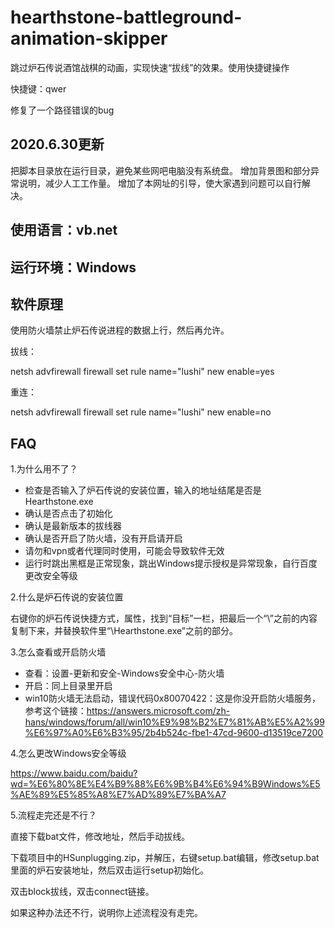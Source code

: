 # hearthstone-battleground-animation-skipper
跳过炉石传说酒馆战棋的动画，实现快速“拔线”的效果。使用快捷键操作

快捷键：qwer

修复了一个路径错误的bug

## 2020.6.30更新
把脚本目录放在运行目录，避免某些网吧电脑没有系统盘。
增加背景图和部分异常说明，减少人工工作量。
增加了本网址的引导，使大家遇到问题可以自行解决。

## 使用语言：vb.net

## 运行环境：Windows

## 软件原理

使用防火墙禁止炉石传说进程的数据上行，然后再允许。

拔线：

netsh advfirewall firewall set rule name="lushi" new enable=yes

重连：

netsh advfirewall firewall set rule name="lushi" new enable=no

## FAQ
1.为什么用不了？

 - 检查是否输入了炉石传说的安装位置，输入的地址结尾是否是Hearthstone.exe
 - 确认是否点击了初始化
 - 确认是最新版本的拔线器
 - 确认是否开启了防火墙，没有开启请开启
 - 请勿和vpn或者代理同时使用，可能会导致软件无效
 - 运行时跳出黑框是正常现象，跳出Windows提示授权是异常现象，自行百度更改安全等级
 
 2.什么是炉石传说的安装位置
 
 右键你的炉石传说快捷方式，属性，找到“目标”一栏，把最后一个“\\”之前的内容复制下来，并替换软件里“\\Hearthstone.exe”之前的部分。
 
 3.怎么查看或开启防火墙
 
 - 查看：设置-更新和安全-Windows安全中心-防火墙
 - 开启：同上目录里开启
 - win10防火墙无法启动，错误代码0x80070422：这是你没开启防火墙服务，参考这个链接：https://answers.microsoft.com/zh-hans/windows/forum/all/win10%E9%98%B2%E7%81%AB%E5%A2%99%E6%97%A0%E6%B3%95/2b4b524c-fbe1-47cd-9600-d13519ce7200
 
 4.怎么更改Windows安全等级
 
 https://www.baidu.com/baidu?wd=%E6%80%8E%E4%B9%88%E6%9B%B4%E6%94%B9Windows%E5%AE%89%E5%85%A8%E7%AD%89%E7%BA%A7
 
 5.流程走完还是不行？

 直接下载bat文件，修改地址，然后手动拔线。
 
 下载项目中的HSunplugging.zip，并解压，右键setup.bat编辑，修改setup.bat里面的炉石安装地址，然后双击运行setup初始化。
 
 双击block拔线，双击connect链接。
 
 如果这种办法还不行，说明你上述流程没有走完。
